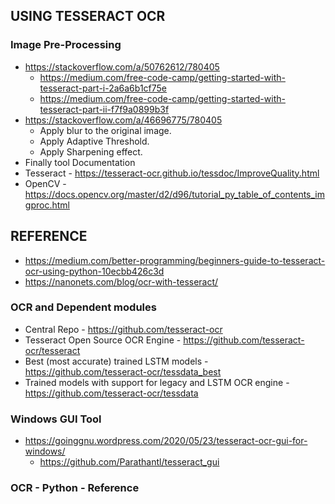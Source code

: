 ## USING TESSERACT OCR

### Image Pre-Processing
- https://stackoverflow.com/a/50762612/780405
  - https://medium.com/free-code-camp/getting-started-with-tesseract-part-i-2a6a6b1cf75e
  - https://medium.com/free-code-camp/getting-started-with-tesseract-part-ii-f7f9a0899b3f
- https://stackoverflow.com/a/46696775/780405
  - Apply blur to the original image.
  - Apply Adaptive Threshold.
  - Apply Sharpening effect.
 - Finally tool Documentation
  - Tesseract - https://tesseract-ocr.github.io/tessdoc/ImproveQuality.html
  - OpenCV - https://docs.opencv.org/master/d2/d96/tutorial_py_table_of_contents_imgproc.html

## REFERENCE
- https://medium.com/better-programming/beginners-guide-to-tesseract-ocr-using-python-10ecbb426c3d
- https://nanonets.com/blog/ocr-with-tesseract/

### OCR and Dependent modules
- Central Repo - https://github.com/tesseract-ocr
- Tesseract Open Source OCR Engine - https://github.com/tesseract-ocr/tesseract
- Best (most accurate) trained LSTM models - https://github.com/tesseract-ocr/tessdata_best
- Trained models with support for legacy and LSTM OCR engine - https://github.com/tesseract-ocr/tessdata

### Windows GUI Tool
- https://goinggnu.wordpress.com/2020/05/23/tesseract-ocr-gui-for-windows/
  - https://github.com/Parathantl/tesseract_gui
    
### OCR - Python - Reference

